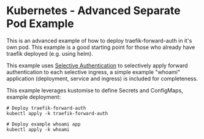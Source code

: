 
# Kubernetes - Advanced Separate Pod Example

This is an advanced example of how to deploy traefik-forward-auth in it's own pod. This example is a good starting point for those who already have traefik deployed (e.g. using helm).

This example uses [Selective Authentication](https://github.com/fcorvelo/traefik-forward-auth/blob/master/README.md#selective-ingress-authentication-in-kubernetes) to selectively apply forward authentication to each selective ingress, a simple example "whoami" application (deployment, service and ingress) is included for completeness.

This example leverages kustomise to define Secrets and ConfigMaps, example deployment:

```
# Deploy traefik-forward-auth
kubectl apply -k traefik-forward-auth

# Deploy example whoami app
kubectl apply -k whoami
```
